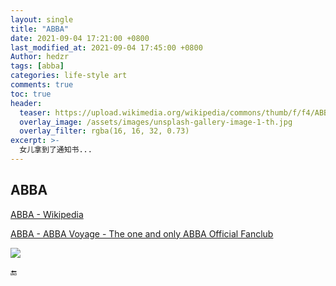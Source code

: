 ```yaml
---
layout: single
title: "ABBA"
date: 2021-09-04 17:21:00 +0800
last_modified_at: 2021-09-04 17:45:00 +0800
Author: hedzr
tags: [abba]
categories: life-style art
comments: true
toc: true
header:
  teaser: https://upload.wikimedia.org/wikipedia/commons/thumb/f/f4/ABBA-Logo.svg/2560px-ABBA-Logo.svg.png
  overlay_image: /assets/images/unsplash-gallery-image-1-th.jpg
  overlay_filter: rgba(16, 16, 32, 0.73)
excerpt: >-
  女儿拿到了通知书...
---
```


## ABBA 

[ABBA - Wikipedia](https://en.wikipedia.org/wiki/ABBA) 

 [ABBA - ABBA Voyage - The one and only ABBA Official Fanclub](https://abbasite.com/) 

![](https://upload.wikimedia.org/wikipedia/commons/thumb/f/f4/ABBA-Logo.svg/2560px-ABBA-Logo.svg.png)

:end:

